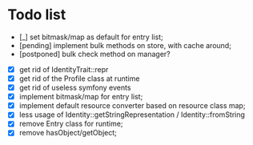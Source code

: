 # Todo list

 *  [_] set bitmask/map as default for entry list;
 *  [pending] implement bulk methods on store, with cache around;
 *  [postponed] bulk check method on manager?
 *  [x] get rid of IdentityTrait::repr
 *  [x] get rid of the Profile class at runtime
 *  [x] get rid of useless symfony events
 *  [x] implement bitmask/map for entry list;
 *  [x] implement default resource converter based on resource class map;
 *  [x] less usage of Identity::getStringRepresentation / Identity::fromString
 *  [x] remove Entry class for runtime;
 *  [x] remove hasObject/getObject;
